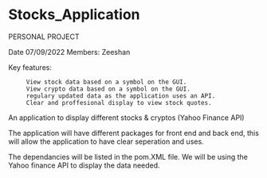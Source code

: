 # Stocks_Application
PERSONAL PROJECT

Date 07/09/2022
Members: Zeeshan 

Key features:

         View stock data based on a symbol on the GUI.
         View crypto data based on a symbol on the GUI.
         regulary updated data as the application uses an API.
         Clear and proffesional display to view stock quotes.
      

An application to display different stocks & cryptos (Yahoo Finance API)

The application will have different packages for front end and back end, this will allow the application to have clear seperation and uses.

The dependancies will be listed in the pom.XML file. We will be using the Yahoo finance API to display the data needed. 
